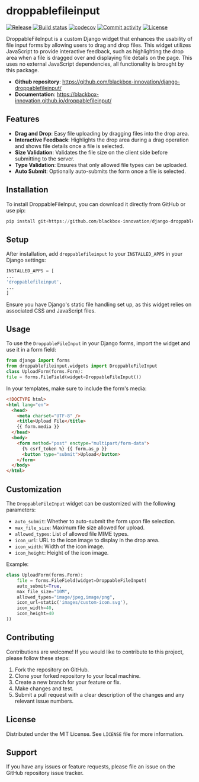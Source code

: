 # droppablefileinput


[![Release](https://img.shields.io/github/v/release/blackbox-innovation/django-droppablefileinput)](https://img.shields.io/github/v/release/blackbox-innovation/django-droppablefileinput)
[![Build status](https://img.shields.io/github/actions/workflow/status/blackbox-innovation/django-droppablefileinput/main.yml?branch=main)](https://github.com/blackbox-innovation/django-droppablefileinput/actions/workflows/main.yml?query=branch%3Amain)
[![codecov](https://codecov.io/gh/blackbox-innovation/django-droppablefileinput/branch/main/graph/badge.svg)](https://codecov.io/gh/blackbox-innovation/django-droppablefileinput)
[![Commit activity](https://img.shields.io/github/commit-activity/m/blackbox-innovation/django-droppablefileinput)](https://img.shields.io/github/commit-activity/m/blackbox-innovation/django-droppablefileinput)
[![License](https://img.shields.io/github/license/blackbox-innovation/django-droppablefileinput)](https://img.shields.io/github/license/blackbox-innovation/django-droppablefileinput)


DroppableFileInput is a custom Django widget that enhances the usability of file input forms by allowing users to drag and drop files. This widget utilizes JavaScript to provide interactive feedback, such as highlighting the drop area when a file is dragged over and displaying file details on the page. This uses no external JavaScript dependencies, all functionality is brought by this package.


- **Github repository**: <https://github.com/blackbox-innovation/django-droppablefileinput/>
- **Documentation**: <https://blackbox-innovation.github.io/droppablefileinput/>

## Features

- **Drag and Drop**: Easy file uploading by dragging files into the drop area.
- **Interactive Feedback**: Highlights the drop area during a drag operation and shows file details once a file is selected.
- **Size Validation**: Validates the file size on the client side before submitting to the server.
- **Type Validation**: Ensures that only allowed file types can be uploaded.
- **Auto Submit**: Optionally auto-submits the form once a file is selected.

## Installation

To install DroppableFileInput, you can download it directly from GitHub or use pip:
```python
pip install git+https://github.com/blackbox-innovation/django-droppablefileinput.git
```


Setup
-----
After installation, add `droppablefileinput` to your `INSTALLED_APPS` in your Django settings:


```python
INSTALLED_APPS = [
...
'droppablefileinput',
...
]
```


Ensure you have Django's static file handling set up, as this widget relies on associated CSS and JavaScript files.


Usage
-----
To use the `DroppableFileInput` in your Django forms, import the widget and use it in a form field:


```python
from django import forms
from droppablefileinput.widgets import DroppableFileInput
class UploadForm(forms.Form):
file = forms.FileField(widget=DroppableFileInput())
```


In your templates, make sure to include the form's media:


```html
<!DOCTYPE html>
<html lang="en">
  <head>
    <meta charset="UTF-8" />
    <title>Upload File</title>
    {{ form.media }}
  </head>
  <body>
    <form method="post" enctype="multipart/form-data">
      {% csrf_token %} {{ form.as_p }}
      <button type="submit">Upload</button>
    </form>
  </body>
</html>


```
Customization
-------------


The `DroppableFileInput` widget can be customized with the following parameters:
- `auto_submit`: Whether to auto-submit the form upon file selection.
- `max_file_size`: Maximum file size allowed for upload.
- `allowed_types`: List of allowed file MIME types.
- `icon_url`: URL to the icon image to display in the drop area.
- `icon_width`: Width of the icon image.
- `icon_height`: Height of the icon image.

Example:


```python
class UploadForm(forms.Form):
    file = forms.FileField(widget=DroppableFileInput(
    auto_submit=True,
    max_file_size="10M",
    allowed_types="image/jpeg,image/png",
    icon_url=static('images/custom-icon.svg'),
    icon_width=40,
    icon_height=40
))
```



Contributing
------------
Contributions are welcome! If you would like to contribute to this project, please follow these steps:
1. Fork the repository on GitHub.
2. Clone your forked repository to your local machine.
3. Create a new branch for your feature or fix.
4. Make changes and test.
5. Submit a pull request with a clear description of the changes and any relevant issue numbers.

License
-------
Distributed under the MIT License. See `LICENSE` file for more information.


Support
-------
If you have any issues or feature requests, please file an issue on the GitHub repository issue tracker.